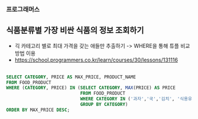 ### 프로그래머스 <br>
## 식품분류별 가장 비싼 식품의 정보 조회하기 <br>
- 긱 카테고리 별로 최대 가격을 갖는 애들만 추출하기 -> WHERE을 통해 튜플 비교 방법 이용 <br>
- <https://school.programmers.co.kr/learn/courses/30/lessons/131116> <br> <br>

```sql
SELECT CATEGORY, PRICE AS MAX_PRICE, PRODUCT_NAME
FROM FOOD_PRODUCT
WHERE (CATEGORY, PRICE) IN (SELECT CATEGORY, MAX(PRICE) AS PRICE
                            FROM FOOD_PRODUCT 
                            WHERE CATEGORY IN ('과자','국','김치', '식용유')
                            GROUP BY CATEGORY)
ORDER BY MAX_PRICE DESC;
```
